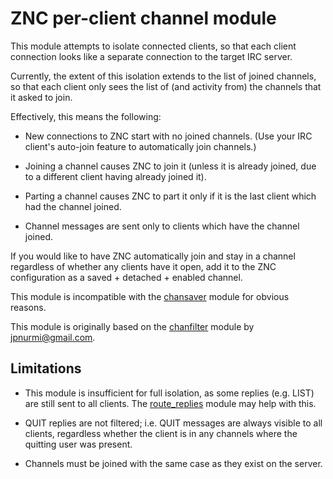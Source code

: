 ZNC per-client channel module
=============================

This module attempts to isolate connected clients, so that each client connection looks like a separate connection to the target IRC server.

Currently, the extent of this isolation extends to the list of joined channels, so that each client only sees the list of (and activity from) the channels that it asked to join.

Effectively, this means the following:

- New connections to ZNC start with no joined channels.
  (Use your IRC client's auto-join feature to automatically join channels.)

- Joining a channel causes ZNC to join it (unless it is already joined, due to a different client having already joined it).

- Parting a channel causes ZNC to part it only if it is the last client which had the channel joined.

- Channel messages are sent only to clients which have the channel joined.

If you would like to have ZNC automatically join and stay in a channel regardless of whether any clients have it open, add it to the ZNC configuration as a saved + detached + enabled channel.

This module is incompatible with the [chansaver](https://wiki.znc.in/Chansaver) module for obvious reasons.

This module is originally based on the [chanfilter](https://wiki.znc.in/Chanfilter) module by jpnurmi@gmail.com.

Limitations
-----------

- This module is insufficient for full isolation, as some replies (e.g. LIST) are still sent to all clients.
  The [route_replies](https://wiki.znc.in/Route_replies) module may help with this.

- QUIT replies are not filtered; i.e. QUIT messages are always visible to all clients, regardless whether the client is in any channels where the quitting user was present.

- Channels must be joined with the same case as they exist on the server.
